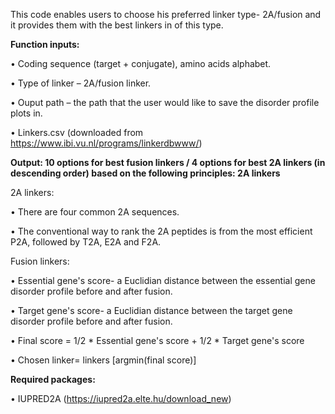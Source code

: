 This code enables users to choose his preferred linker type- 2A/fusion and it provides them with the best linkers in of this type.

**Function inputs:**

•	Coding sequence (target + conjugate), amino acids alphabet.

•	Type of linker – 2A/fusion linker.

•	Ouput path – the path that the user would like to save the disorder profile plots in.

•	Linkers.csv (downloaded from https://www.ibi.vu.nl/programs/linkerdbwww/)

**Output: 10 options for best fusion linkers / 4 options for best 2A linkers (in descending order) based on the following principles:
2A linkers**

2A linkers:

•	There are four common 2A sequences.

•	The conventional way to rank the 2A peptides is from the most efficient P2A, followed by T2A, E2A and F2A.


Fusion linkers:

•	Essential gene's score- a Euclidian distance between the essential gene disorder profile before and after fusion.

•	Target gene's score- a Euclidian distance between the target gene disorder profile before and after fusion.

•	Final score = 1/2 * Essential gene's score + 1/2 * Target gene's score

•	Chosen linker= linkers [argmin(final score)]


**Required packages:**

•	IUPRED2A (https://iupred2a.elte.hu/download_new)
